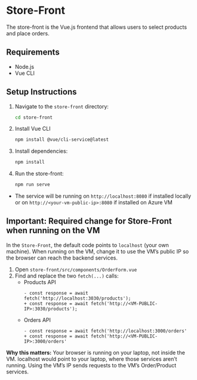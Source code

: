# Store-Front

The store-front is the Vue.js frontend that allows users to select products and place orders.

## Requirements

- Node.js
- Vue CLI

## Setup Instructions

1. Navigate to the `store-front` directory:
   ```bash
   cd store-front
2. Install Vue CLI 
   ```bash
   npm install @vue/cli-service@latest
3. Install dependencies:
   ```bash
   npm install
4. Run the store-front:
   ```bash
   npm run serve
   ```

- The service will be running on `http://localhost:8080` if installed locally or on `http://<your-vm-public-ip>:8080` if installed on Azure VM

## Important: Required change for Store-Front when running on the VM
In the `Store-Front`, the default code points to `localhost` (your own machine).
When running on the VM, change it to use the VM’s public IP so the browser can reach the backend services.
1. Open `store-front/src/components/OrderForm.vue`
2. Find and replace the two `fetch(...)` calls:
   - Products API
      ```
      - const response = await fetch('http://localhost:3030/products');
      + const response = await fetch('http://<VM-PUBLIC-IP>:3030/products');
      ```
   - Orders API
      ```
      - const response = await fetch('http://localhost:3000/orders'
      + const response = await fetch('http://<VM-PUBLIC-IP>:3000/orders'
      ```
**Why this matters:**
Your browser is running on your laptop, not inside the VM. localhost would point to your laptop, where those services aren’t running. Using the VM’s IP sends requests to the VM’s Order/Product services.